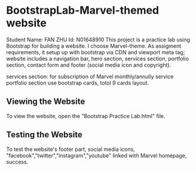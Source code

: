 # BootstrapLab-Marvel-themed website
Student Name: FAN ZHU
Id: N01648910
This project is a practice lab using Bootstrap for building a website. I choose Marvel-theme. 
As assigment requirements, it setup up with bootstrap via CDN and viewport meta tag; website includes a navigation bar, hero section, services section, portfolio section, contact form and footer (social media icon and copyright).

services section: for subscription of Marvel monthly/annully service
portfolio section use bootstrap cards, totol 9 cards layout.

## Viewing the Website

To view the website, open the "Bootstrap Practice Lab.html" file.

## Testing the Website

To test the website's footer part, social media icons, "facebook","twitter","instagram","youtube" linked with Marvel homepage, success.


